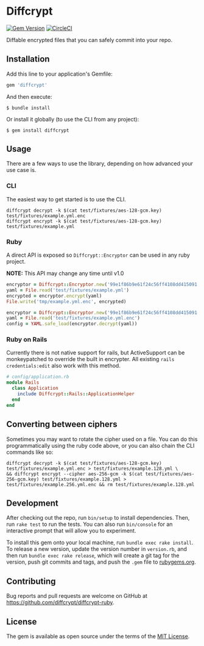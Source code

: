 # Diffcrypt

[![Gem Version](https://badge.fury.io/rb/diffcrypt.svg)](https://rubygems.org/gems/diffcrypt)
[![CircleCI](https://circleci.com/gh/diffcrypt/diffcrypt-ruby.svg?style=svg)](https://circleci.com/gh/diffcrypt/diffcrypt-ruby)


Diffable encrypted files that you can safely commit into your repo.



## Installation

Add this line to your application's Gemfile:

```ruby
gem 'diffcrypt'
```

And then execute:

    $ bundle install

Or install it globally (to use the CLI from any project):

    $ gem install diffcrypt



## Usage

There are a few ways to use the library, depending on how advanced your use case is.


### CLI

The easiest way to get started is to use the CLI.

```shell
diffcrypt decrypt -k $(cat test/fixtures/aes-128-gcm.key) test/fixtures/example.yml.enc
diffcrypt encrypt -k $(cat test/fixtures/aes-128-gcm.key) test/fixtures/example.yml
```


### Ruby

A direct API is exposed so `Diffcrypt::Encryptor` can be used in any ruby project.

**NOTE:** This API may change any time until v1.0

```ruby
encryptor = Diffcrypt::Encryptor.new('99e1f86b9e61f24c56ff4108dd415091')
yaml = File.read('test/fixtures/example.yml')
encrypted = encryptor.encrypt(yaml)
File.write('tmp/example.yml.enc', encrypted)
```

```ruby
encryptor = Diffcrypt::Encryptor.new('99e1f86b9e61f24c56ff4108dd415091')
yaml = File.read('test/fixtures/example.yml.enc')
config = YAML.safe_load(encryptor.decrypt(yaml))
```

### Ruby on Rails

Currently there is not native support for rails, but ActiveSupport can be monkeypatched to override
the built in encrypter. All existing `rails credentials:edit` also work with this method.

```ruby
# config/application.rb
module Rails
  class Application
    include Diffcrypt::Rails::ApplicationHelper
  end
end
```



## Converting between ciphers

Sometimes you may want to rotate the cipher used on a file. You can do this programmatically using the ruby code above, or you can also chain the CLI commands like so:

```shell
diffcrypt decrypt -k $(cat test/fixtures/aes-128-gcm.key) test/fixtures/example.yml.enc > test/fixtures/example.128.yml \
&& diffcrypt encrypt --cipher aes-256-gcm -k $(cat test/fixtures/aes-256-gcm.key) test/fixtures/example.128.yml > test/fixtures/example.256.yml.enc && rm test/fixtures/example.128.yml
```



## Development

After checking out the repo, run `bin/setup` to install dependencies. Then, run `rake test` to run the tests. You can also run `bin/console` for an interactive prompt that will allow you to experiment.

To install this gem onto your local machine, run `bundle exec rake install`. To release a new version, update the version number in `version.rb`, and then run `bundle exec rake release`, which will create a git tag for the version, push git commits and tags, and push the `.gem` file to [rubygems.org](https://rubygems.org).



## Contributing

Bug reports and pull requests are welcome on GitHub at https://github.com/diffcrypt/diffcrypt-ruby.



## License

The gem is available as open source under the terms of the [MIT License](https://opensource.org/licenses/MIT).
